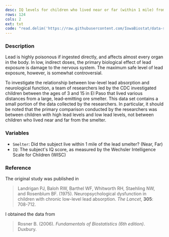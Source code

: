 ```yaml
---
desc: IQ levels for children who lived near or far (within 1 mile) from a lead smelter
rows: 124
cols: 2
ext: txt
code: "read.delim('https://raw.githubusercontent.com/IowaBiostat/data-sets/main/lead-iq/lead-iq.txt')"
---
```


### Description

Lead is highly poisonous if ingested directly, and affects almost every organ in the body.  In low, indirect doses, the primary biological effect of lead exposure is damage to the nervous system.  The maximum safe level of lead exposure, however, is somewhat controversial.

To investigate the relationship between low-level lead absorption and neurological function, a team of researchers led by the CDC investigated children between the ages of 3 and 15 in El Paso that lived various distances from a large, lead-emitting ore smelter.  This data set contains a small portion of the data collected by the researchers.  In particular, it should be noted that the primary comparison conducted by the researchers was between children with high lead levels and low lead levels, not between children who lived near and far from the smelter.

### Variables

* `Smelter`: Did the subject live within 1 mile of the lead smelter? (Near, Far)
* `IQ`: The subject's IQ score, as measured by the Wechsler Intelligence Scale for Children (WISC)

### Reference

The original study was published in

> Landrigan PJ, Baloh RW, Barthel WF, Whitworth RH, Staehling NW, and Rosenblum BF. (1975).  Neuropsychological dysfunction in children with chronic low-level lead absorption.  *The Lancet*, **305**: 708-712.

I obtained the data from

> Rosner B.  (2006).  *Fundamentals of Biostatistics (6th edition)*.  Duxbury.

